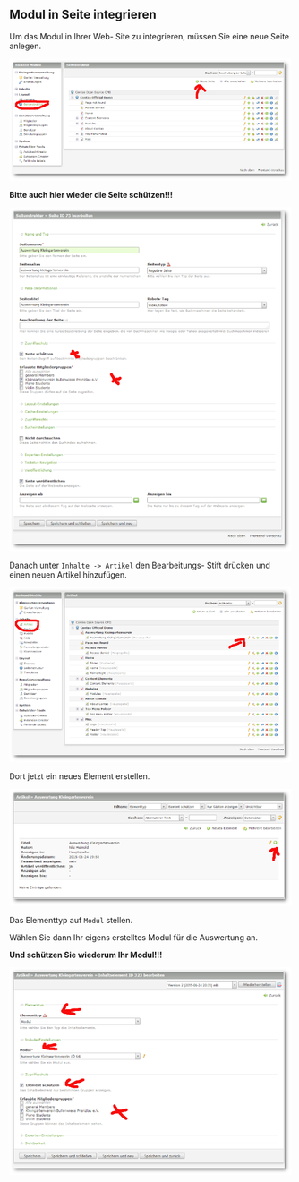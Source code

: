 ## Modul in Seite integrieren

Um das Modul in Ihrer Web- Site zu integrieren, müssen Sie eine neue Seite anlegen.

![](img/seiten-integrieren01.png)

**Bitte auch hier wieder die Seite schützen!!!**

![](img/seiten-integrieren02.png)

Danach unter `Inhalte -> Artikel` den Bearbeitungs- Stift drücken und einen neuen Artikel hinzufügen.

![](img/seiten-integrieren03.png)

Dort jetzt ein neues Element erstellen.

![](img/seiten-integrieren04.png)

Das Elementtyp auf `Modul` stellen.

Wählen Sie dann Ihr eigens erstelltes Modul für die Auswertung an.

**Und schützen Sie wiederum Ihr Modul!!!**

![](img/seiten-integrieren05.png)